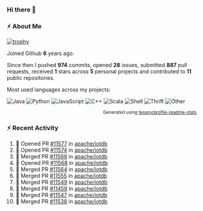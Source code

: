 ### Hi there 👋

### :zap: About Me

[![trophy](https://github-profile-trophy.vercel.app/?username=HTHou&theme=onedark)](https://github.com/ryo-ma/github-profile-trophy)
   
Joined Github **6** years ago.

Since then I pushed **974** commits, opened **28** issues, submitted **887** pull requests, received **1** stars across **5** personal projects and contributed to **11** public repositories.

Most used languages across my projects:

![Java](https://img.shields.io/static/v1?style=flat-square&label=%E2%A0%80&color=555&labelColor=%23b07219&message=Java%EF%B8%B195.4%25)
![Python](https://img.shields.io/static/v1?style=flat-square&label=%E2%A0%80&color=555&labelColor=%233572A5&message=Python%EF%B8%B11.2%25)
![JavaScript](https://img.shields.io/static/v1?style=flat-square&label=%E2%A0%80&color=555&labelColor=%23f1e05a&message=JavaScript%EF%B8%B10.7%25)
![C++](https://img.shields.io/static/v1?style=flat-square&label=%E2%A0%80&color=555&labelColor=%23f34b7d&message=C%2B%2B%EF%B8%B10.5%25)
![Scala](https://img.shields.io/static/v1?style=flat-square&label=%E2%A0%80&color=555&labelColor=%23c22d40&message=Scala%EF%B8%B10.4%25)
![Shell](https://img.shields.io/static/v1?style=flat-square&label=%E2%A0%80&color=555&labelColor=%2389e051&message=Shell%EF%B8%B10.3%25)
![Thrift](https://img.shields.io/static/v1?style=flat-square&label=%E2%A0%80&color=555&labelColor=%23D12127&message=Thrift%EF%B8%B10.3%25)
![Other](https://img.shields.io/static/v1?style=flat-square&label=%E2%A0%80&color=555&labelColor=%23ededed&message=Other%EF%B8%B10.8%25)

<p align="right"><sub>Generated using <a href="https://github.com/marketplace/actions/profile-readme-stats">teoxoy/profile-readme-stats</a></sub></p>


<!--![](https://github.com/HTHou/HTHou/blob/output/github-contribution-grid-snake.svg)-->

<!--![Haonan Hou's github stats](https://github-readme-stats.vercel.app/api?username=HTHou&count_private=true&show_icons=true&theme=onedark)-->

<!--![Haonan Hou's wakatime stats](https://github-readme-stats.vercel.app/api/wakatime?username=HTHou&layout=compact&theme=onedark)-->

<!--![Top Langs](https://github-readme-stats.vercel.app/api/top-langs/?username=HTHou&theme=onedark&layout=compact)-->

### :zap: Recent Activity
<!--START_SECTION:activity-->
1. 💪 Opened PR [#11577](https://github.com/apache/iotdb/pull/11577) in [apache/iotdb](https://github.com/apache/iotdb)
2. 💪 Opened PR [#11574](https://github.com/apache/iotdb/pull/11574) in [apache/iotdb](https://github.com/apache/iotdb)
3. 🎉 Merged PR [#11568](https://github.com/apache/iotdb/pull/11568) in [apache/iotdb](https://github.com/apache/iotdb)
4. 💪 Opened PR [#11568](https://github.com/apache/iotdb/pull/11568) in [apache/iotdb](https://github.com/apache/iotdb)
5. 🎉 Merged PR [#11564](https://github.com/apache/iotdb/pull/11564) in [apache/iotdb](https://github.com/apache/iotdb)
6. 🎉 Merged PR [#11555](https://github.com/apache/iotdb/pull/11555) in [apache/iotdb](https://github.com/apache/iotdb)
7. 🎉 Merged PR [#11549](https://github.com/apache/iotdb/pull/11549) in [apache/iotdb](https://github.com/apache/iotdb)
8. 🎉 Merged PR [#11459](https://github.com/apache/iotdb/pull/11459) in [apache/iotdb](https://github.com/apache/iotdb)
9. 🎉 Merged PR [#11547](https://github.com/apache/iotdb/pull/11547) in [apache/iotdb](https://github.com/apache/iotdb)
10. 🎉 Merged PR [#11538](https://github.com/apache/iotdb/pull/11538) in [apache/iotdb](https://github.com/apache/iotdb)
<!--END_SECTION:activity-->

<!--
**HTHou/HTHou** is a ✨ _special_ ✨ repository because its `README.md` (this file) appears on your GitHub profile.

Here are some ideas to get you started:

- 🔭 I’m currently working on ...
- 🌱 I’m currently learning ...
- 👯 I’m looking to collaborate on ...
- 🤔 I’m looking for help with ...
- 💬 Ask me about ...
- 📫 How to reach me: ...
- 😄 Pronouns: ...
- ⚡ Fun fact: ...
-->
